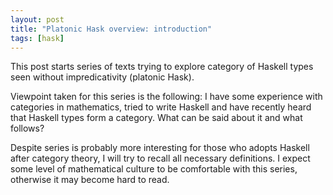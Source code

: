 ```yaml
---
layout: post
title: "Platonic Hask overview: introduction"
tags: [hask]
---
```


This post starts series of texts trying to explore category of Haskell
types seen without impredicativity (platonic Hask).

Viewpoint taken for this series is the following: I have some experience with categories in mathematics, tried to
write Haskell and have recently heard that Haskell types form a
category. What can be said about it and what follows?

Despite series is probably more interesting for those who adopts Haskell
after category theory, I will try to recall all necessary definitions. I
expect some level of mathematical culture to be comfortable with this
series, otherwise it may become hard to read.
